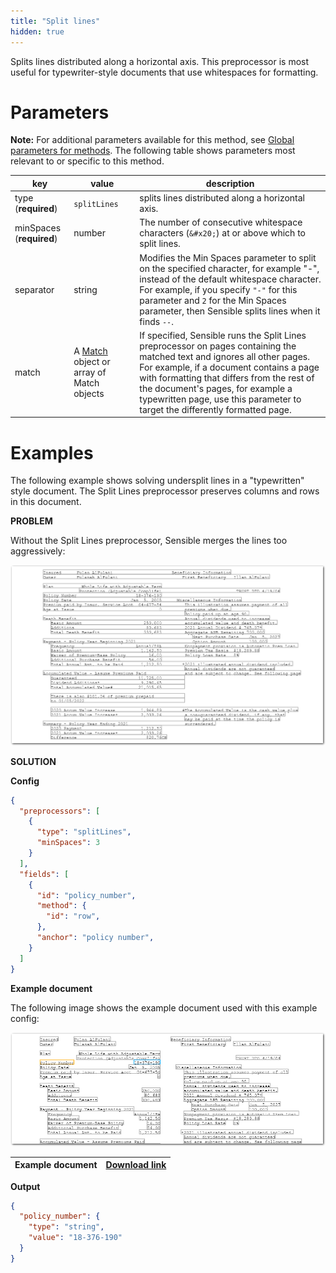 ```yaml
---
title: "Split lines"
hidden: true
---
```


Splits lines distributed along a horizontal axis. This preprocessor is most useful for typewriter-style documents that use whitespaces for formatting. 

Parameters
====

**Note:** For additional parameters available for this method, see [Global parameters for methods](doc:method#global-parameters-for-methods). The following table shows parameters most relevant to or specific to this method.

| key                      | value                                                 | description                                                  |
| ------------------------ | ----------------------------------------------------- | ------------------------------------------------------------ |
| type (**required**)      | `splitLines`                                          | splits lines distributed along a horizontal axis.            |
| minSpaces (**required**) | number                                                | The number of consecutive whitespace characters (`&#x20;`) at or above which to split lines. |
| separator                | string                                                | Modifies the Min Spaces parameter to split on the specified character, for example "-", instead of the default whitespace character. For example, if you specify `"-"` for this parameter and `2` for the Min Spaces parameter, then Sensible splits lines when it finds `--`. |
| match                    | A [Match](doc:match) object or array of Match objects | If specified, Sensible runs the Split Lines preprocessor on pages containing the matched text and ignores all other pages. For example, if a document contains a page with formatting that differs from the rest of the document's pages, for example a typewritten page, use this parameter to target the differently formatted page. |

Examples
====

The following example shows solving undersplit lines in a "typewritten" style document. The Split Lines preprocessor preserves columns and rows in this document.

**PROBLEM**

Without the Split Lines preprocessor, Sensible merges the lines too aggressively:

![Click to enlarge](https://raw.githubusercontent.com/sensible-hq/sensible-docs/main/readme-sync/assets/v0/images/final/split_lines_2.png)

**SOLUTION**

**Config**

```json
{
  "preprocessors": [
    {
      "type": "splitLines",
      "minSpaces": 3
    }
  ],
  "fields": [
    {
      "id": "policy_number",
      "method": {
        "id": "row",
      },
      "anchor": "policy number",
    }
  ]
}
```

**Example document**

The following image shows the example document used with this example config:

![Click to enlarge](https://raw.githubusercontent.com/sensible-hq/sensible-docs/main/readme-sync/assets/v0/images/final/split_lines.png)

| Example document | [Download link](https://raw.githubusercontent.com/sensible-hq/sensible-docs/main/readme-sync/assets/v0/pdfs/split_lines.pdf) |
| --------------------------- | ------------------------------------------------------------ |

**Output**

```json
{
  "policy_number": {
    "type": "string",
    "value": "18-376-190"
  }
}
```

